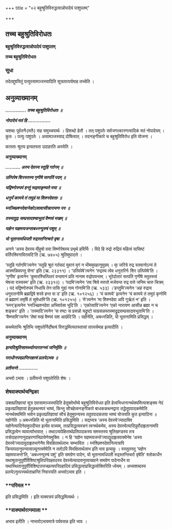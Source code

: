 +++
title = "०२ बहुश्रुतिविरुद्धत्वान्नोपादेयं पाशुपतम्"

+++


## तच्च बहुश्रुतिविरोधतः

**बहुश्रुतिविरुद्धत्वान्नोपादेयं पाशुपतम्**

**तच्च बहुश्रुतिविरोधतः**

### **सुधा**

तदेतद्दूषयितुं पत्युरसामञ्जस्यादिति सूत्रतात्पर्यमाह तच्चेति ।

## **अनुव्याख्यानम्**

***.............. तच्च बहुश्रुतिविरोधतः ॥***

***नोपादेयं मतं हि ...............***

चशब्दः पूर्वतनैः(मतैः) सह समुच्चयार्थः । हिशब्दो हेतौ । तत् पशुपतेः सर्वजगत्कारणत्वादिकं मतं नोपादेयम् । कुतः । पत्युः पशुपतेः । असामञ्जस्याद् दोषित्वात् । तदनङ्गीकारे च बहुश्रुतिविरोध इति योजना ।

कास्ताः श्रुतय इत्यतस्ता उदाहरति अस्येति ।

**अनुव्याख्यानम्**

***.......... अस्य देवस्य स्तुहि गर्तगम् ॥***

***उत्पिपेष शिरस्तस्य गृणीषे सत्पतिं पदम् ॥***

***यद्विष्णोरुपमं हन्तुं रूद्रमाकृष्यते मया ॥***

***धनुर्यं कामये तं तमुग्रं मा शिश्नदेवताः ॥***

***घ्नञ्च्छिश्नदेवानेकोऽसावासीन्नारायणः परः ॥***

***तस्मादुद्रः सम्प्रसादश्चाभूतां वैष्णवं मखम् ॥***

***यज्ञेन यज्ञमयजन्ताबध्नन्पुरुषं पशुम् ॥***

***यो भूतानामधिपती रुद्रस्तन्तिचरो वृषा ॥***

अनने ‘अस्य देवस्य मी्हुषो वया विष्णोरेषस्य प्रभृथे हविर्भिः । विदे हि रुद्रो रुद्रियं महित्वं यासिष्टं वर्तिरश्विनाविरावदि’ति (ऋ. ७४०५) श्रुतिमुपादत्ते ।

‘स्तुहि गर्तगमि’त्यनेन ‘स्तुहि श्रुतं गर्तसदं युवानं मृगं न भीममुपहत्नुमुग्रम् । मृा जरित्रे रुद्र स्तवानोऽन्यं ते आस्मन्निवपन्तु सेना’ इति (ऋ. २३३११) । ‘उत्पिपेषे’त्यनेन ‘रुद्रस्य त्वेव धनुरार्त्निः शिर उत्पिपेषे’ति । ‘गृणीष’ इत्यनेन ‘कुमारश्चित्पितरं वन्दमानं प्रति नानाम रुद्रोपयन्तम् । भूरेर्दातारं सत्पतिं गृणीषे स्तुतस्त्वं भेषजा रास्यस्म’ इति (ऋ. २३३१२) । ‘पदमि’त्यनेन ‘तव श्रिये मरुतो मर्जयन्त रुद्र यत्ते जनिम चारु चित्रम् । पदं यद्विष्णोरुपमं निधायि तेन पासि गुह्यं नाम गोनामि’ति (ऋ. ५३३) ।‘हन्तुमि’त्यनेन ‘अहं रुद्राय धनुरातनोमि ब्रह्मद्विषे शरवे हन्त वा उ’ इति (ऋ. १०१२५६) । ‘यं कामये’ इत्यनेन ‘यं कामये तं तमुग्रं कृणोमि तं ब्रह्माणं तमृषिं तं सुमेधामि’ति (ऋ. १०१२५५) । ‘मे’त्यनेन ‘मा शिश्नदेवा अपि गुर्ऋतं न’ इति । ‘घ्नन्’इत्यनेन ‘घ्नञ्च्छिश्नदेवा अभिवर्पसा भूदि’ति । ‘एकोसावि’त्यनेन ‘एको नारायण आसीन्न ब्रह्मा न च शङ्कर’ इति । ‘तस्मादि’त्यनेन ‘स रुष्टः स प्रसन्नो यद्रुष्टो यत्प्रसन्नस्तस्माद्रुद्रसम्प्रसादावभूतामि’ति । ‘वैष्णवमि’त्यनेन ‘तेषां मखं वैष्णवं यश आर्छदि’ति । यज्ञेनेति, अबध्नन्निति, यो भूतानामिति प्रसिद्धम् ।

कथमेताभिः श्रुतिभिः पशुपतेर्निर्दोषत्वं विरुद्धमित्यतस्तासां तात्पर्यमाह इत्यादीति ।

**अनुव्याख्यानम्**

***इत्यदिश्रुतिसामर्थ्यात्पारतन्त्र्यं जनिर्मृतिः ॥***

***पराधीनपदप्राप्तिरज्ञत्वं प्रलयेऽभवः ॥***

***प्रतीयन्ते .............***

अभवो ऽभावः । प्रतीयन्ते पशुपतेरिति शेषः ।

### **शेषवाक्यार्थचन्द्रिका**

उक्तप्रतिज्ञायां सूत्र एवासामञ्जस्यदिति हेतूक्तेर्भाष्ये बहुश्रुतिविरोधत इति हेत्वभिधानानर्थक्यमित्याशङ्क्य नेदं प्रकृतप्रतिज्ञायां हेतुकथनपरं भाष्यं, किन्तु सौत्रहेत्वनङ्गीकारे बाधककथनद्वारा तद्धेतूपपादकमेवेति नानर्थक्यमिति भावेन प्रकृतप्रतिज्ञायां सौत्रं हेतुमुपन्यस्य तदुपपादकतया भाष्यं योजयति कुत इत्यादिना ॥ यज्ञेनेति ॥ अबध्नन्निति यो भूतानामिति प्रसिद्धमिति । यद्यप्यत्र ‘अस्य देवस्ये’त्यादाविव यज्ञेनेत्यादिनेदमुपादीयत इत्येव वाच्यम्, तत्प्रसिद्धत्ववचनं त्वनर्थकमेव, अस्य देवस्येत्यादिपूर्वोदाहृतानामपि प्रसिद्धत्वेन व्यावर्त्याभावात् । तथाऽप्यपेक्षितार्थप्रतिपादकस्य समस्तस्य श्रुतिखण्डस्य तत्र तत्रोदाहरणानुदाहरणाभिप्रायेणेयमुक्तिः । न हि ‘यज्ञेन यज्ञमयजन्ते’त्याद्युदाहृतवाक्येनेव ‘अस्य देवस्ये’त्यादावुदाहृतभागेनैव विवक्षितार्थलाभः सम्भावितः । घ्नंश्छिश्नदेवानित्यत्रापि क्रियापदानुपन्यासान्न्यूनत्वमेवेति न ततोऽपि विवक्षितार्थलाभ इति भाव इत्याहुः । वस्तुतस्तु ‘यज्ञेन यज्ञमयजन्ते’ति, ‘अबध्नन्पुरुषं पशुं’ इति समग्रेण पादेन, यो भूतानामधिपती रुद्रस्तन्तिचरो वृषेति’ श्लोकार्धेन यथाश्रुतानुपूर्वीर्विशिष्टश्रुतिपरिग्रहवदस्य देवस्येत्यादावनुव्याख्याने समग्रेण पादेनार्धेन वा यथास्थितानुपूर्वीविशिष्टतत्तच्छत्यपरिग्रहादियं प्रसिद्धत्वाप्रसिद्धत्वोक्तिरिति ध्येयम् । अभवशब्दस्य प्रलयेऽनुत्पत्त्यर्थताभ्रान्तिं निवारयति अभवोऽभाव इति ।

### **परिमल **

इति प्रसिद्धमिति । इति वाक्यत्रयं प्रसिद्धमित्यर्थः ।

### **वाक्यार्थरत्नमाला **

अभाव इतीति । नाभावोऽभावमात्रे पर्यवसन्न इति भावः ।

